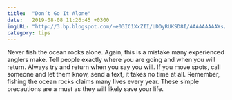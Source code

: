 ```yaml
---
title:  "Don’t Go It Alone"
date:   2019-08-08 11:26:45 +0300
imgURL: "http://3.bp.blogspot.com/-e03IC1XxZII/UDOyRUKSD8I/AAAAAAAAAXs/6abB4ijv6H4/s1600/469836_3389151284193_915214102_o.jpg"
category: tips
---
```


Never fish the ocean rocks alone. Again, this is a mistake many experienced anglers make. Tell people exactly where you are going and when you will return. Always try and return when you say you will. If you move spots, call someone and let them know, send a text, it takes no time at all. Remember, fishing the ocean rocks claims many lives every year. These simple precautions are a must as they will likely save your life.